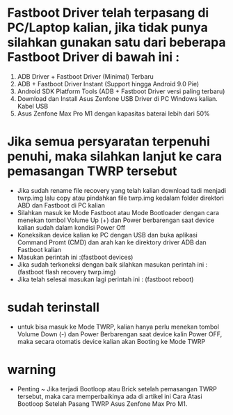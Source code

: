 # Fastboot Driver telah terpasang di PC/Laptop kalian, jika tidak punya silahkan gunakan satu dari beberapa Fastboot Driver di bawah ini :
1. ADB Driver + Fastboot Driver (Minimal) Terbaru
2. ADB + Fastboot Driver Instant (Support hingga Android 9.0 Pie)
3. Android SDK Platform Tools (ADB + Fastboot Driver versi paling terbaru)
4. Download dan Install Asus Zenfone USB Driver di PC Windows kalian.
   Kabel USB
5. Asus Zenfone Max Pro M1 dengan kapasitas baterai lebih dari 50%
# Jika semua persyaratan terpenuhi penuhi, maka silahkan lanjut ke cara pemasangan TWRP tersebut
- Jika sudah rename file recovery yang telah kalian download tadi menjadi twrp.img lalu copy atau pindahkan file
  twrp.img kedalam folder direktori ABD dan Fastboot di PC kalian
- Silahkan masuk ke Mode Fastboot atau Mode Bootloader dengan cara menekan tombol Volume Up (+) dan Power berbarengan saat device kalian sudah dalam kondisi Power Off
- Koneksikan device kalian ke PC dengan USB dan buka aplikasi Command Promt (CMD) dan arah kan ke direktory driver ADB dan Fastboot kalian
-  Masukan perintah ini :(fastboot devices)
-  Jika sudah terkoneksi dengan baik silahkan masukan perintah ini : (fastboot flash recovery twrp.img)
-  Jika telah selesai masukan lagi perintah ini : (fastboot reboot)
# sudah terinstall
-  untuk bisa masuk ke Mode TWRP, kalian hanya perlu menekan tombol Volume Down (-) dan Power Berbarengan saat device kalin Power OFF, maka secara otomatis device kalian akan Booting ke Mode TWRP

# warning 
- Penting ~ Jika terjadi Bootloop atau Brick setelah pemasangan TWRP tersebut, maka cara memperbaikinya ada di artikel ini Cara Atasi Bootloop Setelah Pasang TWRP Asus Zenfone Max Pro M1.
